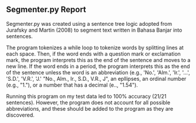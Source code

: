 ## Segmenter.py Report

Segmenter.py was created using a sentence tree logic adopted from Jurafsky and Martin (2008) to segment text written in Bahasa Banjar into sentences.  

The program tokenizes a while loop to tokenize words by splitting lines at each space. Then, if the word ends with a question mark or exclamation mark, the program interprets this as the end of the sentence and moves to a new line. 
If the word ends in a period, the program interprets this as the end of the sentence unless the word is an abbreviation (e.g., 'No.', 'Alm.', 'Ir.', '...', 'S.D.', 'V.R.', 'J.'  "No., Alm., Ir., S.D., V.R., J", an epllipses, an ordinal number (e.g., "1."), or a number that has a decimal (e.., "1.54").  
    
Running this program on my test data led to 100% accuracy (21/21 sentences). However, the program does not account for all possible abbreviations, and these should be added to the program as they are discovered. 
